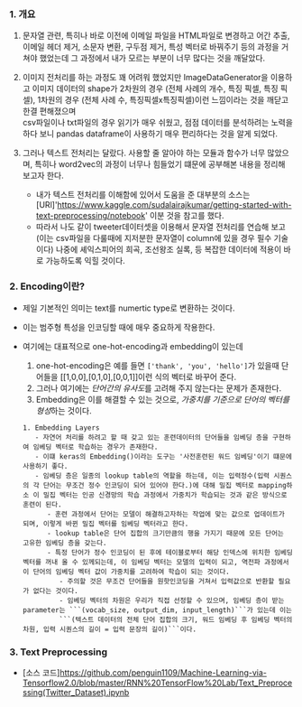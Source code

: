 ### 1. 개요
   1. 문자열 관련, 특히나 바로 이전에 이메일 파일을 HTML파일로 변경하고 어간 추출, 이메일 헤더 제거, 소문자 변환, 구두점 제거, 특성 벡터로 바꿔주기 등의 과정을 거쳐야 했었는데 그 과정에서 내가 모르는 부분이 너무 많다는 것을 깨달았다.
   2. 이미지 전처리를 하는 과정도 꽤 어려워 했었지만 ImageDataGenerator을 이용하고 이미지 데이터의 shape가 2차원의 경우 (전체 사례의 개수, 특징 픽셀, 특징 픽셀), 1차원의 경우 (전체 사례 수, 특징픽셀x특징픽셀)이런 느낌이라는 것을 깨닫고 한결 편해졌으며  
   csv파일이나 txt파일의 경우 읽기가 매우 쉬웠고, 점점 데이터를 분석하려는 노력을 하다 보니 pandas dataframe이 사용하기 매우 편리하다는 것을 알게 되었다.
   3. 그러나 텍스트 전처리는 달랐다. 사용할 줄 알아야 하는 모듈과 함수가 너무 많았으며, 특히나 word2vec의 과정이 너무나 힘들었기 떄문에 공부해본 내용을 정리해 보고자 한다.

      - 내가 텍스트 전처리를 이해함에 있어서 도움을 준 대부분의 소스는 [URl]'https://www.kaggle.com/sudalairajkumar/getting-started-with-text-preprocessing/notebook' 이분 것을 참고를 했다.
       - 따라서 나도 같이 tweeter데이터셋을 이용해서 문자열 전처리를 연습해 보고(이는 csv파일을 다룰때에 지저분한 문자열이 column에 있을 경우 필수 기술이다) 나중에 셰익스피어의 희곡, 조선왕조 실록, 등 복잡한 데이터에 적용이 바로 가능하도록 익힐 것이다.
       
       
### 2. Encoding이란?
   - 제일 기본적인 의미는 text를 numertic type로 변환하는 것이다.
   - 이는 범주형 특성을 인코딩할 때에 매우 중요하게 작용한다.
   - 여기에는 대표적으로 one-hot-encoding과 embedding이 있는데
        1. one-hot-encoding은 예를 들면 ```['thank', 'you', 'hello']```가 있을때 단어들을 [[1,0,0],[0,1,0],[0,0,1]]이런 식의 벡터로 바꾸어 준다.
        2. 그러나 여기에는 *단어간의 유사도*를 고려해 주지 않는다는 문제가 존재한다.
        3. Embedding은 이를 해결할 수 있는 것으로, *가중치를 기준으로 단어의 벡터를 형성*하는 것이다.
         
         1. Embedding Layers
            - 자연어 처리를 하려고 할 때 갖고 있는 훈련데이터의 단어들을 임베딩 층을 구현하여 임베딩 벡터로 학습하는 경우가 존재한다.
            - 이떄 keras의 Embedding()이라는 도구는 '사전훈련된 워드 임베딩'이기 떄문에 사용하기 좋다.
            - 임베딩 층은 일종의 lookup table의 역할을 하는데, 이는 입력정수(입력 시퀀스의 각 단어는 무조건 정수 인코딩이 되어 있어야 한다.)에 대해 밀집 벡터로 mapping하소 이 밀집 벡터는 인공 신경망의 학습 과정에서 가중치가 학습되는 것과 같은 방식으로 훈련이 된다.
               - 훈련 과정에서 단어는 모델이 해결하고자하는 작업에 맞는 값으로 업데이트가 되며, 이렇게 바뀐 밀집 벡터를 임베딩 벡터라고 한다.
               - lookup table은 단어 집합의 크기만큼의 행을 가지기 때문에 모든 단어는 고유한 임베딩 층을 갖는다.
               - 특정 단어가 정수 인코딩이 된 후에 테이블로부터 해당 인덱스에 위치한 임베딩 벡터를 꺼내 올 수 있께되는데, 이 임베딩 벡터는 모델의 입력이 되고, 역전파 과정에서 이 단어의 임베딩 벡터 값이 가중치를 고려하여 학습이 되는 것이다.
                  - 주의할 것은 무조건 단어들을 원핫인코딩을 거쳐서 입력값으로 반환할 필요가 없다는 것이다.
                  - 임베딩 벡터의 차원은 우리가 직접 선정할 수 있으며, 임베딩 층이 받는 parameter는 ```(vocab_size, output_dim, input_length)```가 있는데 이는   
                  ```(텍스트 데이터의 전체 단어 집합의 크기, 워드 임베딩 후 임베딩 벡터의 차원, 입력 시퀀스의 길이 = 입력 문장의 길이)```이다.
            
        
               
### 3. Text Preprocessing
  - [소스 코드]https://github.com/penguin1109/Machine-Learning-via-Tensorflow2.0/blob/master/RNN%20TensorFlow%20Lab/Text_Preprocessing(Twitter_Dataset).ipynb

